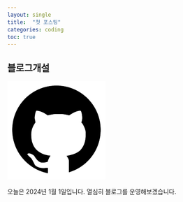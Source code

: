 ```yaml
---
layout: single
title:  "첫 포스팅"
categories: coding
toc: true
---
```

## 블로그개설



![](../images/2024-01-01-first/github.png)

오늘은 2024년 1월 1일입니다.
열심히 블로그를 운영해보겠습니다.
